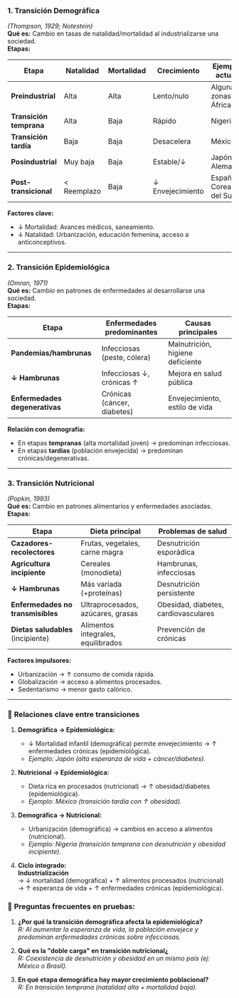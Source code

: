 ### **1. Transición Demográfica**  
*(Thompson, 1929; Notestein)*  
**Qué es:** Cambio en tasas de natalidad/mortalidad al industrializarse una sociedad.  
**Etapas:**  

| **Etapa**               | Natalidad   | Mortalidad | Crecimiento      | Ejemplo actual        |
| ----------------------- | ----------- | ---------- | ---------------- | --------------------- |
| **Preindustrial**       | Alta        | Alta       | Lento/nulo       | Algunas zonas África  |
| **Transición temprana** | Alta        | Baja       | Rápido           | Nigeria               |
| **Transición tardía**   | Baja        | Baja       | Desacelera       | México                |
| **Posindustrial**       | Muy baja    | Baja       | Estable/↓        | Japón, Alemania       |
| **Post-transicional**   | < Reemplazo | Baja       | ↓ Envejecimiento | España, Corea del Sur |

**Factores clave:**  
- ↓ Mortalidad: Avances médicos, saneamiento.  
- ↓ Natalidad: Urbanización, educación femenina, acceso a anticonceptivos.  

---

### **2. Transición Epidemiológica**  
*(Omran, 1971)*  
**Qué es:** Cambio en patrones de enfermedades al desarrollarse una sociedad.  
**Etapas:**  

| **Etapa**                          | Enfermedades predominantes      | Causas principales               |
|------------------------------------|----------------------------------|----------------------------------|
| **Pandemias/hambrunas**            | Infecciosas (peste, cólera)     | Malnutrición, higiene deficiente |
| **↓ Hambrunas**                    | Infecciosas ↓, crónicas ↑       | Mejora en salud pública          |
| **Enfermedades degenerativas**     | Crónicas (cáncer, diabetes)     | Envejecimiento, estilo de vida   |

**Relación con demografía:**  
- En etapas **tempranas** (alta mortalidad joven) → predominan infecciosas.  
- En etapas **tardías** (población envejecida) → predominan crónicas/degenerativas.  

---

### **3. Transición Nutricional**  
*(Popkin, 1993)*  
**Qué es:** Cambio en patrones alimentarios y enfermedades asociadas.  
**Etapas:**  

| **Etapa**                     | Dieta principal                     | Problemas de salud                |
|-------------------------------|-------------------------------------|-----------------------------------|
| **Cazadores-recolectores**    | Frutas, vegetales, carne magra      | Desnutrición esporádica           |
| **Agricultura incipiente**    | Cereales (monodieta)                | Hambrunas, infecciosas            |
| **↓ Hambrunas**               | Más variada (+proteínas)            | Desnutrición persistente          |
| **Enfermedades no transmisibles** | Ultraprocesados, azúcares, grasas | Obesidad, diabetes, cardiovasculares |
| **Dietas saludables** (incipiente) | Alimentos integrales, equilibrados | Prevención de crónicas            |

**Factores impulsores:**  
- Urbanización → ↑ consumo de comida rápida.  
- Globalización → acceso a alimentos procesados.  
- Sedentarismo → menor gasto calórico.  

---

### 🔗 **Relaciones clave entre transiciones**  
1. **Demográfica → Epidemiológica:**  
   - ↓ Mortalidad infantil (demográfica) permite envejecimiento → ↑ enfermedades crónicas (epidemiológica).  
   - *Ejemplo: Japón (alta esperanza de vida + cáncer/diabetes).*  

2. **Nutricional → Epidemiológica:**  
   - Dieta rica en procesados (nutricional) → ↑ obesidad/diabetes (epidemiológica).  
   - *Ejemplo: México (transición tardía con ↑ obesidad).*  

3. **Demográfica → Nutricional:**  
   - Urbanización (demográfica) → cambios en acceso a alimentos (nutricional).  
   - *Ejemplo: Nigeria (transición temprana con desnutrición y obesidad incipiente).*  

4. **Ciclo integrado:**  
   **Industrialización**  
   → ↓ mortalidad (demográfica) + ↑ alimentos procesados (nutricional)  
   → ↑ esperanza de vida + ↑ enfermedades crónicas (epidemiológica).  

### 📌 **Preguntas frecuentes en pruebas:**  
1. **¿Por qué la transición demográfica afecta la epidemiológica?**  
   *R: Al aumentar la esperanza de vida, la población envejece y predominan enfermedades crónicas sobre infecciosas.*  

2. **Qué es la "doble carga" en transición nutricional¿**  
   *R: Coexistencia de desnutrición y obesidad en un mismo país (ej: México o Brasil).*  

3. **En qué etapa demográfica hay mayor crecimiento poblacional?**  
   *R: En transición temprana (natalidad alta + mortalidad baja).*  